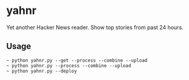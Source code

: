 yahnr
=====

Yet another Hacker News reader. Show top stories from past 24 hours.

## Usage

```
~ python yahnr.py --get --process --combine --upload
~ python yahnr.py --process --combine --upload
~ python yahnr.py --deploy
```
